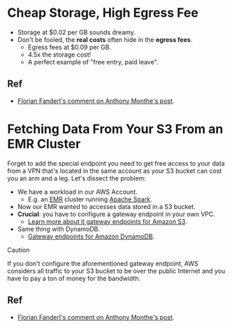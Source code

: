 # Cheap Storage, High Egress Fee

- Storage at $0.02 per GB sounds dreamy.
- Don't be fooled, the **real costs** often hide in the **egress fees**.
  - Egress fees at $0.09 per GB.
  - 4.5x the storage cost!
  - A perfect example of "free entry, paid leave".

## Ref

- [Florian Fanderl's comment on Anthony Monthe's post](https://www.linkedin.com/feed/update/urn:li:activity:7270780334575681536?commentUrn=urn%3Ali%3Acomment%3A%28activity%3A7270780334575681536%2C7272580879518969856%29&dashCommentUrn=urn%3Ali%3Afsd_comment%3A%287272580879518969856%2Curn%3Ali%3Aactivity%3A7270780334575681536%29).

# Fetching Data From Your S3 From an EMR Cluster

Forget to add the special endpoint you need to get free access to your data from a VPN that's located in the same account as your S3 bucket can cost you an arm and a leg. Let's dissect the problem:

- We have a workload in our AWS Account.
  - E.g. an [EMR](../aws/Elastic-MapReduce/README.md) cluster running [Apache Spark](https://spark.apache.org/).
- Now our EMR wanted to accesses data stored in a S3 bucket.
- **Crucial**: you have to configure a gateway endpoint in your own VPC.
  - [Learn more about it gateway endpoints for Amazon S3](https://docs.aws.amazon.com/vpc/latest/privatelink/vpc-endpoints-s3.html).
- Same thing with DynamoDB.
  - [Gateway endpoints for Amazon DynamoDB](https://docs.aws.amazon.com/vpc/latest/privatelink/vpc-endpoints-ddb.html).

> [!CAUTION]
>
> If you don't configure the aforementioned gateway endpoint, AWS considers all traffic to your S3 bucket to be over the public Internet and you have to pay a ton of money for the bandwidth.

## Ref

- [Florian Fanderl's comment on Anthony Monthe's post](https://www.linkedin.com/feed/update/urn:li:activity:7270780334575681536?commentUrn=urn%3Ali%3Acomment%3A%28activity%3A7270780334575681536%2C7272580879518969856%29&dashCommentUrn=urn%3Ali%3Afsd_comment%3A%287272580879518969856%2Curn%3Ali%3Aactivity%3A7270780334575681536%29).
